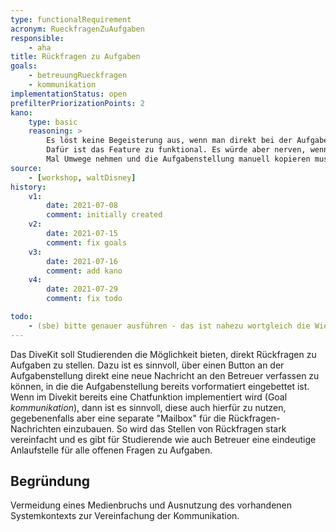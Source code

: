 ```yaml
---
type: functionalRequirement
acronym: RueckfragenZuAufgaben
responsible:    
    - aha
title: Rückfragen zu Aufgaben
goals: 
    - betreuungRueckfragen
    - kommunikation
implementationStatus: open
prefilterPriorizationPoints: 2
kano:
    type: basic
    reasoning: >
        Es löst keine Begeisterung aus, wenn man direkt bei der Aufgabenstellung eine Rückfrage-Funktion zur Verfügung hat.
        Dafür ist das Feature zu funktional. Es würde aber nerven, wenn man häufiger mal Rückfragen stellen muss und dazu jedes
        Mal Umwege nehmen und die Aufgabenstellung manuell kopieren muss. Daher ist dieses Feature ein Basis-Feature.
source:
    - [workshop, waltDisney]
history:
    v1:
        date: 2021-07-08
        comment: initially created
    v2:
        date: 2021-07-15
        comment: fix goals
    v3:
        date: 2021-07-16
        comment: add kano
    v4:
        date: 2021-07-29
        comment: fix todo

todo:
    - (sbe) bitte genauer ausführen - das ist nahezu wortgleich die Wiederholung des Ziels. Welche Features braucht DiveKit, um das Ziel umzusetzen? Sonst bitte eher löschen, hat dann keinen Mehrwert.         
---
```


Das DiveKit soll Studierenden die Möglichkeit bieten, direkt Rückfragen zu Aufgaben zu stellen.
Dazu ist es sinnvoll, über einen Button an der Aufgabenstellung direkt eine neue Nachricht an den Betreuer
verfassen zu können, in die die Aufgabenstellung bereits vorformatiert eingebettet ist.
Wenn im Divekit bereits eine Chatfunktion implementiert wird (Goal _kommunikation_), dann ist es sinnvoll, diese
auch hierfür zu nutzen, gegebenenfalls aber eine separate "Mailbox" für die Rückfragen-Nachrichten einzubauen.
So wird das Stellen von Rückfragen stark vereinfacht und es gibt für Studierende wie auch Betreuer eine
eindeutige Anlaufstelle für alle offenen Fragen zu Aufgaben.

## Begründung

Vermeidung eines Medienbruchs und Ausnutzung des vorhandenen Systemkontexts zur Vereinfachung der Kommunikation.
